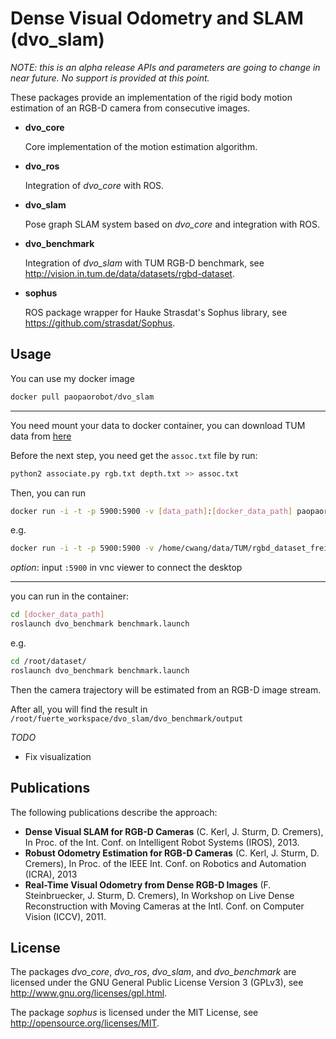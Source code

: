 # Dense Visual Odometry and SLAM (dvo_slam)

*NOTE: this is an alpha release APIs and parameters are going to change in near future. No support is provided at this point.*

These packages provide an implementation of the rigid body motion estimation of an RGB-D camera from consecutive images.

 *  **dvo_core**
    
    Core implementation of the motion estimation algorithm. 
    
 *  **dvo_ros**
    
    Integration of *dvo_core* with ROS.
    
 *  **dvo_slam**
    
    Pose graph SLAM system based on *dvo_core* and integration with ROS.
    
 *  **dvo_benchmark**
    
    Integration of *dvo_slam* with TUM RGB-D benchmark, see http://vision.in.tum.de/data/datasets/rgbd-dataset.
    
 *  **sophus**
    
    ROS package wrapper for Hauke Strasdat's Sophus library, see https://github.com/strasdat/Sophus.
    
## Usage

You can use my docker image
```bash
docker pull paopaorobot/dvo_slam
```
---

You need mount your data to docker container, you can download TUM data from [here](https://vision.in.tum.de/data/datasets/rgbd-dataset/download)

Before the next step, you need get the `assoc.txt` file by run:
```bash
python2 associate.py rgb.txt depth.txt >> assoc.txt
```
Then, you can run
```bash
docker run -i -t -p 5900:5900 -v [data_path]:[docker_data_path] paopaorobot/dvo_slam
```
e.g.
```bash
docker run -i -t -p 5900:5900 -v /home/cwang/data/TUM/rgbd_dataset_freiburg1_360:/root/dataset paopaorobot/dvo_slam
```
*option*: input `:5900` in vnc viewer to connect the desktop

---

you can run in the container:
```bash
cd [docker_data_path]
roslaunch dvo_benchmark benchmark.launch
```
e.g.
```bash
cd /root/dataset/
roslaunch dvo_benchmark benchmark.launch
```
Then the camera trajectory will be estimated from an RGB-D image stream.   

After all, you will find the result in `/root/fuerte_workspace/dvo_slam/dvo_benchmark/output`

*TODO*

 - Fix visualization


## Publications

The following publications describe the approach:

 *   **Dense Visual SLAM for RGB-D Cameras** (C. Kerl, J. Sturm, D. Cremers), In Proc. of the Int. Conf. on Intelligent Robot Systems (IROS), 2013.
 *   **Robust Odometry Estimation for RGB-D Cameras** (C. Kerl, J. Sturm, D. Cremers), In Proc. of the IEEE Int. Conf. on Robotics and Automation (ICRA), 2013
 *   **Real-Time Visual Odometry from Dense RGB-D Images** (F. Steinbruecker, J. Sturm, D. Cremers), In Workshop on Live Dense Reconstruction with Moving Cameras at the Intl. Conf. on Computer Vision (ICCV), 2011.

## License

The packages *dvo_core*, *dvo_ros*, *dvo_slam*, and *dvo_benchmark* are licensed under the GNU General Public License Version 3 (GPLv3), see http://www.gnu.org/licenses/gpl.html.

The package *sophus* is licensed under the MIT License, see http://opensource.org/licenses/MIT.

